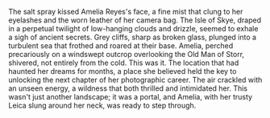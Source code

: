 The salt spray kissed Amelia Reyes's face, a fine mist that clung to her eyelashes and the worn leather of her camera bag.  The Isle of Skye, draped in a perpetual twilight of low-hanging clouds and drizzle, seemed to exhale a sigh of ancient secrets.  Grey cliffs, sharp as broken glass, plunged into a turbulent sea that frothed and roared at their base.  Amelia, perched precariously on a windswept outcrop overlooking the Old Man of Storr, shivered, not entirely from the cold. This was it.  The location that had haunted her dreams for months, a place she believed held the key to unlocking the next chapter of her photographic career.  The air crackled with an unseen energy, a wildness that both thrilled and intimidated her. This wasn't just another landscape; it was a portal, and Amelia, with her trusty Leica slung around her neck, was ready to step through.
